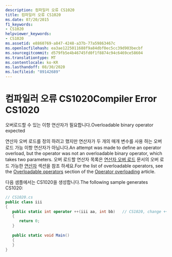 ```yaml
---
description: 컴파일러 오류 CS1020
title: 컴파일러 오류 CS1020
ms.date: 07/20/2015
f1_keywords:
- CS1020
helpviewer_keywords:
- CS1020
ms.assetid: e8860769-a847-4248-a37b-77a59863467c
ms.openlocfilehash: ea3ae1225011688f9a84dbf0ec5cc39d903becbf
ms.sourcegitcommit: d579fb5e4b46745fd0f1f8874c94c6469ce58604
ms.translationtype: MT
ms.contentlocale: ko-KR
ms.lasthandoff: 08/30/2020
ms.locfileid: "89142689"
---
```

# <a name="compiler-error-cs1020"></a><span data-ttu-id="496cd-103">컴파일러 오류 CS1020</span><span class="sxs-lookup"><span data-stu-id="496cd-103">Compiler Error CS1020</span></span>
<span data-ttu-id="496cd-104">오버로드할 수 있는 이항 연산자가 필요합니다.</span><span class="sxs-lookup"><span data-stu-id="496cd-104">Overloadable binary operator expected</span></span>  
  
 <span data-ttu-id="496cd-105">연산자 오버 로드를 정의 하려고 했지만 연산자가 두 개의 매개 변수를 사용 하는 오버 로드 가능 이항 연산자가 아닙니다.</span><span class="sxs-lookup"><span data-stu-id="496cd-105">An attempt was made to define an operator overload, but the operator was not an overloadable binary operator, which takes two parameters.</span></span> <span data-ttu-id="496cd-106">오버 로드할 연산자 목록은 [연산자 오버 로드](../language-reference/operators/operator-overloading.md) 문서의 오버 로드 가능한 [연산자](../language-reference/operators/operator-overloading.md#overloadable-operators) 섹션을 참조 하세요.</span><span class="sxs-lookup"><span data-stu-id="496cd-106">For the list of overloadable operators, see the [Overloadable operators](../language-reference/operators/operator-overloading.md#overloadable-operators) section of the [Operator overloading](../language-reference/operators/operator-overloading.md) article.</span></span>
  
 <span data-ttu-id="496cd-107">다음 샘플에서는 CS1020을 생성합니다.</span><span class="sxs-lookup"><span data-stu-id="496cd-107">The following sample generates CS1020:</span></span>  
  
```csharp  
// CS1020.cs  
public class iii  
{  
   public static int operator ++(iii aa, int bb)   // CS1020, change ++ to +  
   {  
      return 0;  
   }  
  
   public static void Main()  
   {  
   }  
}  
```
